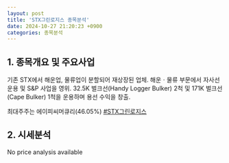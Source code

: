 ```yaml
---
layout: post
title: 'STX그린로지스 종목분석'
date: 2024-10-27 21:20:23 +0900
categories: 종목분석
---
```


## 1. 종목개요 및 주요사업

기존 STX에서 해운업, 물류업이 분할되어 재상장된 업체. 해운ㆍ물류 부문에서 자사선 운용 및 S&P 사업을 영위. 32.5K 벌크선(Handy Logger Bulker) 2척 및 171K 벌크선(Cape Bulker) 1척을 운용하며 용선 수익을 창출.

최대주주는 에이피씨머큐리(46.05%)
[#STX그린로지스](#)

## 2. 시세분석

No price analysis available
